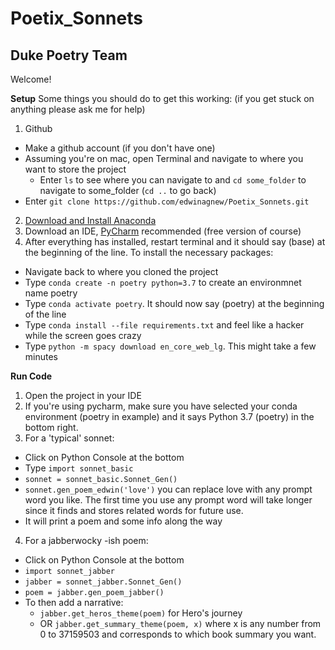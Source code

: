 # Poetix_Sonnets

## Duke Poetry Team

Welcome!

**Setup**
Some things you should do to get this working: (if you get stuck on anything please ask me for help)
1. Github 
  - Make a github account (if you don't have one)
  - Assuming you're on mac, open Terminal and navigate to where you want to store the project
    - Enter `ls` to see where you can navigate to and `cd some_folder` to navigate to some_folder (`cd ..` to go back)
  - Enter `git clone https://github.com/edwinagnew/Poetix_Sonnets.git`
2. [Download and Install Anaconda](https://docs.anaconda.com/anaconda/install/mac-os/)
3. Download an IDE, [PyCharm](https://www.jetbrains.com/pycharm/promo/anaconda/) recommended (free version of course)
4. After everything has installed, restart terminal and it should say (base) at the beginning of the line. To install the necessary packages:
  - Navigate back to where you cloned the project
  - Type `conda create -n poetry python=3.7` to create an environmnet name poetry
  - Type `conda activate poetry`. It should now say (poetry) at the beginning of the line
  - Type `conda install --file requirements.txt` and feel like a hacker while the screen goes crazy
  - Type `python -m spacy download en_core_web_lg`. This might take a few minutes

**Run Code**
1. Open the project in your IDE
2. If you're using pycharm, make sure you have selected your conda environment (poetry in example) and it says Python 3.7 (poetry) in the bottom right.
3. For a 'typical' sonnet:
  - Click on Python Console at the bottom
  - Type `import sonnet_basic`
  - `sonnet = sonnet_basic.Sonnet_Gen()`
  - `sonnet.gen_poem_edwin('love')` you can replace love with any prompt word you like. The first time you use any prompt word will take longer since it finds and stores related words for future use.
  - It will print a poem and some info along the way
 4. For a jabberwocky -ish poem:
  - Click on Python Console at the bottom
  - `import sonnet_jabber`
  - `jabber = sonnet_jabber.Sonnet_Gen()`
  - `poem = jabber.gen_poem_jabber()`
  - To then add a narrative:
    - `jabber.get_heros_theme(poem)` for Hero's journey
    - OR `jabber.get_summary_theme(poem, x)` where x is any number from 0 to 37159503 and corresponds to which book summary you want.
